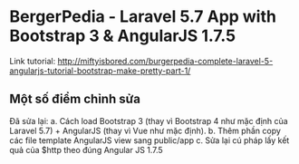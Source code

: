 # BergerPedia - Laravel 5.7 App with Bootstrap 3 & AngularJS 1.7.5 

Link tutorial: http://miftyisbored.com/burgerpedia-complete-laravel-5-angularjs-tutorial-bootstrap-make-pretty-part-1/

## Một số điểm chỉnh sửa
Đã sửa lại:
a. Cách load Bootstrap 3 (thay vì Bootstrap 4 như mặc định của Laravel 5.7) + AngularJS (thay vì Vue như mặc định).
b. Thêm phần copy các file template AngularJS view sang public/app
c. Sửa lại cú pháp lấy kết quả của $http theo đúng Angular JS 1.7.5